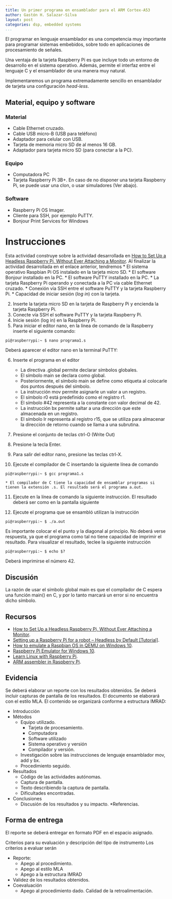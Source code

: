 ```yaml
---
title: Un primer programa en ensamblador para el ARM Cortex-A53
author: Gastón H. Salazar-Silva
layout: post
categories: dsp, embedded systems
...
```


El programar en lenguaje ensamblador es una competencia muy importante para
programar sistemas embebidos, sobre todo en aplicaciones de procesamiento de
señales.

Una ventaja de la tarjeta Raspberry Pi es que incluye todo un entorno de
desarrollo en el sistema operativo. Además, permite el interfaz entre el
lenguaje C y el ensamblador de una manera muy natural.

Implementaremos un programa extremadamente sencillo en ensamblador de tarjeta
una configuración *head-less*.


## Material, equipo y software

### Material

* Cable Ethernet cruzado.
* Cable USB micro-B (USB para teléfono)
* Adaptador para celular con USB.
* Tarjeta de memoria micro SD de al menos 16 GB. 
* Adaptador para tarjeta micro SD (para conectar a la PC).

### Equipo

* Computadora PC
* Tarjeta Raspberry Pi 3B+.
En caso de no disponer una tarjeta Raspberry Pi, se puede usar una clon, o usar simuladores (Ver abajo).

### Software

* Raspberry Pi OS Imager.
* Cliente para SSH, por ejemplo PuTTY.
* Bonjour Print Services for Windows

# Instrucciones

Esta actividad construye sobre la actividad desarrollada en [How to Set Up a
Headless Raspberry Pi, Without Ever Attaching a
Monitor](https://www.tomshardware.com/reviews/raspberry-pi-headless-setup-how-to,6028.html).
Al finalizar la actividad desarrollada en el enlace anterior, tendremos
    * El sistema operativo Raspbian Pi OS instalado en la tarjeta micro SD.
    * El software Bonjour installado en la PC.
    * El software PuTTY installado en la PC.
    * La tarjeta Raspberry Pi operando y conectada a la PC vía cable Ethernet cruzado.
    * Conexión vía SSH entre el software PuTTY y la tarjeta Raspberry Pi.
    * Capacidad de iniciar sesión (*log in*) con la tarjeta.

2. Inserte la tarjeta micro SD en la tarjeta de Raspberry Pi y encienda la tarjeta Raspberry Pi.
3. Conecte vía SSH el software PuTTY y la tarjeta Raspberry Pi.
4. Inicie sesión (log in) en la Raspberry Pi.
5. Para iniciar el editor nano, en la línea de comando de la Raspberry inserte el siguiente comando:

~~~
pi@raspberrypi:~ $ nano programa1.s                                                                           
~~~

Deberá aparecer el editor nano en la terminal PuTTY: 

6. Inserte el programa en el editor 

    * La directiva .global permite declarar símbolos globales.
    * El símbolo main se declara como global.
    * Posteriormente, el símbolo main se define como etiqueta al colocarle dos puntos después del símbolo.
    * La instrucción mov permite asignarle un valor a un registro.
    * El símbolo r0 está predefinido como el registro r1.
    * El símbolo #42 representa a la constante con valor decimal de 42.
    * La instrucción bx permite saltar a una dirección que este almacenada en un registro.
    * El símbolo lr representa al registro r15, que se utiliza para almacenar la
      dirección de retorno cuando se llama a una subrutina. 

7. Presione el conjunto de teclas ctrl-O (Write Out) 
8. Presione la tecla Enter.
9. Para salir del editor nano, presione las teclas ctrl-X.
10. Ejecute el compilador de C insertando la siguiente línea de comando

~~~
pi@raspberrypi:~ $ gcc programa1.s                                                                           
~~~

    * El compilador de C tiene la capacidad de ensamblar programas si tienen la extensión .s. El resultado será el programa a.out.

11. Ejecute en la línea de comando la siguiente instrucción. El resultado deberá
    ser como en la pantalla siguiente 

12. Ejecute el programa que se ensambló utilizan la instrucción 

~~~
pi@raspberrypi:~ $ ./a.out
~~~

Es importante colocar el el punto y la diagonal al principio. No deberá verse
respuesta, ya que el programa como tal no tiene capacidad de imprimir el
resultado. Para visualizar el resultado, teclee la siguiente instrucción 

~~~
pi@raspberrypi:~ $ echo $?
~~~

Deberá imprimirse el número 42.

## Discusión

La razón de usar el símbolo global main es que el compilador de C espera una
función main() en C, y por lo tanto marcará un error si no encuentra dicho
símbolo. 

## Recursos

* [How to Set Up a Headless Raspberry Pi, Without Ever Attaching a
  Monitor](https://www.tomshardware.com/reviews/raspberry-pi-headless-setup-how-to,6028.html).
* [Setting up a Raspberry Pi for a robot – Headless by Default
  [Tutorial]](https://hub.packtpub.com/setting-up-a-raspberry-pi-for-a-robot-headless-by-default-tutorial/).
* [How to emulate a Raspbian OS in QEMU on Windows
  10](https://dominoc925.blogspot.com/2019/09/how-to-emulate-raspbian-os-in-qemu-on.html).
* [Raspberry Pi Emulator for Windows 10](https://www.instructables.com/Raspberry-Pi-Emulator-for-Windows-10/).
* [Learn Linux with Raspberry Pi](https://learn.adafruit.com/series/learn-linux-with-raspberry-pi).
* [ARM assembler in Raspberry Pi](https://thinkingeek.com/arm-assembler-raspberry-pi/).

## Evidencia

Se deberá elaborar un reporte con los resultados obtenidos. Se deberá incluir
capturas de pantalla de los resultados. El documento se elaborará con el estilo
MLA. El contenido se organizará conforme a estructura IMRAD:

* Introducción
* Métodos
    * Equipo utilizado.
        * Tarjeta de procesamiento.
        * Computadora
        * Software utilizado
        * Sistema operativo y versión
        * Compilador y versión.
    * Investigación sobre las instrucciones de lenguaje ensamblador mov, add y bx.
    * Procedimiento seguido.
* Resultados
    * Código de las actividades autónomas.
    * Captura de pantalla.
    * Texto describiendo la captura de pantalla.
    * Dificultades encontradas.
* Conclusiones
    * Discusión de los resultados y su impacto.
*Referencias.

## Forma de entrega

El reporte se deberá entregar en formato PDF en el espacio asignado.

Criterios para su evaluación y descripción del tipo de instrumento
Los criterios a evaluar serán

* Reporte:
    * Apego al procedimiento.
    * Apego al estilo MLA
    * Apego a la estructura IMRAD
* Validez de los resultados obtenidos.
* Coevaluación
    * Apego al procedimiento dado.
Calidad de la retroalimentación.
